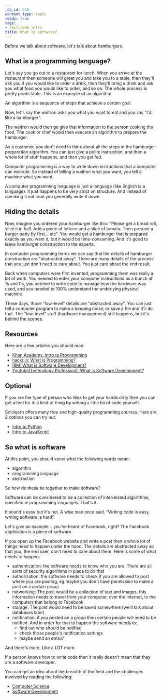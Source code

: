 ```yaml
---
_db_id: 916
content_type: topic
ready: true
tags:
- skill/web_intro
title: What is software?
---
```


Before we talk about software, let's talk about hamburgers.

## What is a programming language?

Let's say you go out to a restaurant for lunch. When you arrive at the restaurant then someone will greet you and take you to a table, then they'll ask you if you would like to order a drink, then they'll bring a drink and ask you what food you would like to order, and so on. The whole process is pretty predictable. This is an example of an algorithm. 

An algorithm is a sequence of steps that achieve a certain goal.

Now, let's say the waitron asks you what you want to eat and you say "I'd like a hamburger". 

The waitron would then go give that information to the person cooking the food. The cook or chef would then execute an algorithm to prepare the hamburger. 

As a customer, you don't need to think about all the steps in the hamburger-preparation algorithm. You can just give a polite instruction, and then a whole lot of stuff happens, and then you get fed. 

Computer programming is a way to write down instructions that a computer can execute. So instead of telling a waitron what you want, you tell a machine what you want. 

A computer programming language is just a language (like English is a language). It just happens to be very strict on structure. And instead of speaking it out loud you generally write it down. 

## Hiding the details

Now, imagine you ordered your hamburger like this: "Please get a bread roll, slice it in half. Add a piece of lettuce and a slice of tomato. Then prepare a burger patty by first... etc".  You would get a hamburger that is prepared exactly as you want it, but it would be time-consuming. And it's good to leave hamburger construction to the experts. 

In computer programming terms we can say that the details of hamburger construction are "abstracted away". There are many details of the process that you just don't need to care about. You just care about the end result.

Back when computers were first invented, programming them was really a lot of work. You needed to enter your computer instructions as a bunch of 1s and 0s, you needed to write code to manage how the hardware was used, and you needed to 100% understand the underlying physical machine. 

These days, those "low-level" details are "abstracted away". You can just tell a computer program to make a beeping noise, or save a file and it'll do that. The "low-level" stuff (hardware management) still happens, but it's behind the scenes. 

## Resources

Here are a few articles you should read:

- [Khan Academy: Intro to Programming](https://www.khanacademy.org/computing/computer-programming/programming/intro-to-programming/v/programming-intro)
- [hackr.io: What is Programming?](https://hackr.io/blog/what-is-programming)
- [IBM: What is Software Development?](https://www.ibm.com/topics/software-development)
- [Youtube(Technology Profession): What is Software Development?](https://www.youtube.com/watch?v=pquPUX1EihM)

## Optional

If you are the type of person who likes to get your hands dirty then you can get a feel for this kind of thing by writing a little bit of code yourself.

Sololearn offers many free and high-quality programming courses. Here are 2 options you can try out:

- [Intro to Python](https://www.sololearn.com/learn/courses/python-introduction)
- [Intro to JavaScript](https://www.sololearn.com/learn/courses/javascript-introduction)


## So what is software

At this point, you should know what the following words mean:

- algorithm
- programming language
- abstraction 

So how do these tie together to make software?

Software can be considered to be a collection of interrelated algorithms, specified in programming languages.  That's it.

It sound's easy but it's not. A wise man once said, "Writing code is easy, writing software is hard".

Let's give an example... you've heard of Facebook, right? The Facebook application is a piece of software. 

If you open up the Facebook website and write a post then a whole lot of things need to happen under the hood. The details are abstracted away so that you, the end user, don't need to care about them.  Here is some of what needs to happen:

- authentication: the software needs to know who you are. There are all sorts of security algorithms in place to do that
- authorization: the software needs to check if you are allowed to post where you are posting, eg maybe you don't have permission to make a post on a certain group
- networking: The post would be a collection of text and images, this information needs to travel from your computer, over the Internet, to the computers that belong to Facebook
- storage: The post would need to be saved somewhere (we'll talk about databases later)
- notification: if you posted on a group then certain people will need to be notified. And in order for that to happen the software needs to:
    - find out who should be notified
    - check those people's notification settings
    - maybe send an email? 

And there's more. Like a LOT more.

If a person knows how to write code then it really doesn't mean that they are a software developer. 

You can get an idea about the breadth of the field and the challenges involved by reading the following:

- [Computer Science](https://en.wikipedia.org/wiki/Computer_science)
- [Software Development](https://en.wikipedia.org/wiki/Software_development)